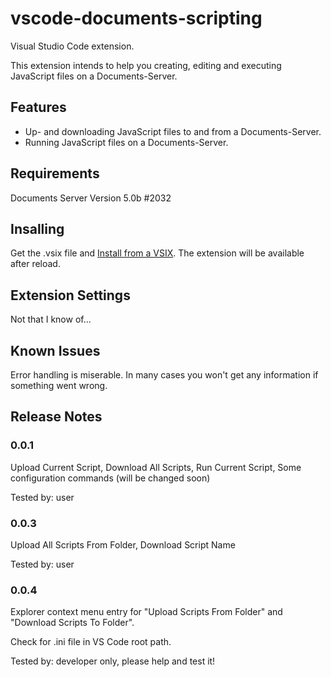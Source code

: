 # vscode-documents-scripting

Visual Studio Code extension.

This extension intends to help you creating, editing and executing JavaScript files on a Documents-Server.


## Features

* Up- and downloading JavaScript files to and from a Documents-Server.
* Running JavaScript files on a Documents-Server.


## Requirements

Documents Server Version 5.0b #2032

## Insalling

Get the .vsix file and
[Install from a VSIX](https://code.visualstudio.com/docs/extensions/install-extension#_install-from-a-vsix).
The extension will be available after reload.


## Extension Settings

Not that I know of...

## Known Issues

Error handling is miserable. In many cases you won't get any information if something went wrong.

## Release Notes

### 0.0.1

Upload Current Script,
Download All Scripts,
Run Current Script,
Some configuration commands (will be changed soon)

Tested by: user

### 0.0.3

Upload All Scripts From Folder,
Download Script Name

Tested by: user

### 0.0.4

Explorer context menu entry for "Upload Scripts From Folder" and "Download Scripts To Folder".

Check for .ini file in VS Code root path.

Tested by: developer only, please help and test it!
